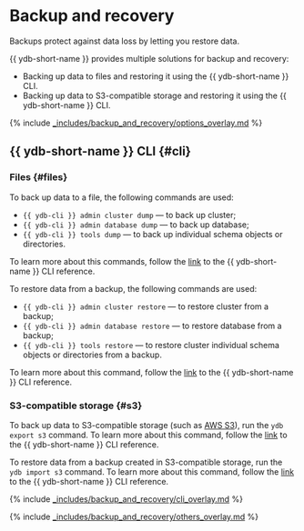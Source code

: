 # Backup and recovery

Backups protect against data loss by letting you restore data.

{{ ydb-short-name }} provides multiple solutions for backup and recovery:

* Backing up data to files and restoring it using the {{ ydb-short-name }} CLI.
* Backing up data to S3-compatible storage and restoring it using the {{ ydb-short-name }} CLI.

{% include [_includes/backup_and_recovery/options_overlay.md](_includes/backup_and_recovery/options_overlay.md) %}

## {{ ydb-short-name }} CLI {#cli}

### Files {#files}

To back up data to a file, the following commands are used:

- `{{ ydb-cli }} admin cluster dump` — to back up cluster;
- `{{ ydb-cli }} admin database dump` — to back up database;
- `{{ ydb-cli }} tools dump` — to back up individual schema objects or directories.

To learn more about this commands, follow the [link](../../reference/ydb-cli/export-import/tools-dump.md) to the {{ ydb-short-name }} CLI reference.

To restore data from a backup, the following commands are used:

- `{{ ydb-cli }} admin cluster restore` — to restore cluster from a backup;
- `{{ ydb-cli }} admin database restore` — to restore database from a backup;
- `{{ ydb-cli }} tools restore` — to restore cluster individual schema objects or directories from a backup.

To learn more about this command, follow the [link](../../reference/ydb-cli/export-import/tools-restore.md) to the {{ ydb-short-name }} CLI reference.

### S3-compatible storage {#s3}

To back up data to S3-compatible storage (such as [AWS S3](https://docs.aws.amazon.com/AmazonS3/latest/dev/Introduction.html)), run the `ydb export s3` command. To learn more about this command, follow the [link](../../reference/ydb-cli/export-import/export-s3.md) to the {{ ydb-short-name }} CLI reference.

To restore data from a backup created in S3-compatible storage, run the `ydb import s3` command. To learn more about this command, follow the [link](../../reference/ydb-cli/export-import/import-s3.md) to the {{ ydb-short-name }} CLI reference.

{% include [_includes/backup_and_recovery/cli_overlay.md](_includes/backup_and_recovery/cli_overlay.md) %}

{% include [_includes/backup_and_recovery/others_overlay.md](_includes/backup_and_recovery/others_overlay.md) %}

